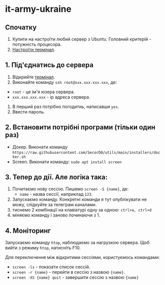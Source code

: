 # it-army-ukraine

## Спочатку

1. Купити на настроїти любий сервер з Ubuntu. Головний критерій - потужність процесора.
1. [Настроїти термінал](terminal.md).

## 1. Під'єднатись до сервера

1. Відкрийте [термінал](terminal.md).
1. Виконайте команду `ssh root@xxx.xxx.xxx.xxx`, де:
  - `root` - це ім'я юзера сервера.
  - `xxx.xxx.xxx.xxx` - ip адреса сервера.
1. В перший раз потрібно погодитиь, написавши `yes`.
1. Ввести пароль.

## 2. Встановити потрібні програми (тільки один раз)

- Докер. Виконати команду `https://raw.githubusercontent.com/SecorD0/utils/main/installers/docker.sh`
- Screen. Виконати команду: `sudo apt install screen`

## 3. Тепер до дії. Але логіка така:

1. Почитаємо нову сессію. Пишемо `screen -S {name}`, де:
   - `name` - назва сессії, наприклад `123`.
1. Запускаємо команду. Конкретні команди я тут опублікувати не можу, слідкуйте за телеграм каналами.
1. тиснемо 2 комбінації на клавіатурі одну за одною: `ctrl+a, ctrl+d`
1. міняємо команду і заново починаючи з 1.

## 4. Моніторинг

Запускаємо команду `htop`, наблюдаємо за нагрузкою сервера.
Щоб вийти з режиму `htop`, натисніть F10.

Для переключення між відкритими сессіями, користуємось командами:

- `screen -ls` - показати список сессій.
- `screen -r {name}` - перейти в сессію з назвою `{name}`.
- `screen -XS {name} quit` - завершити сессію з назвою `{name}`
